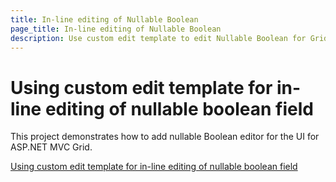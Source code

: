 ```yaml
---
title: In-line editing of Nullable Boolean
page_title: In-line editing of Nullable Boolean
description: Use custom edit template to edit Nullable Boolean for Grid in-line edit mode
---
```


# Using custom edit template for in-line editing of nullable boolean field

This project demonstrates how to add nullable Boolean editor for the UI for ASP.NET MVC Grid.

[Using custom edit template for in-line editing of nullable boolean field](https://github.com/telerik/ui-for-aspnet-mvc-examples/tree/master/grid/grid-inline-editing-with-nullable-boolean)
